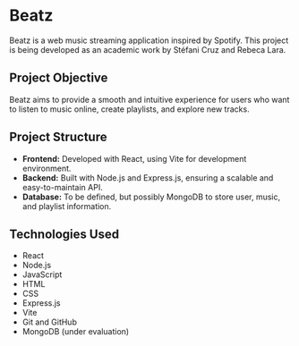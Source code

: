 # Beatz

Beatz is a web music streaming application inspired by Spotify. This project is being developed as an academic work by Stéfani Cruz and Rebeca Lara.

## Project Objective
Beatz aims to provide a smooth and intuitive experience for users who want to listen to music online, create playlists, and explore new tracks.

## Project Structure
- **Frontend:** Developed with React, using Vite for development environment.
- **Backend:** Built with Node.js and Express.js, ensuring a scalable and easy-to-maintain API.
- **Database:** To be defined, but possibly MongoDB to store user, music, and playlist information.

## Technologies Used
- React
- Node.js
- JavaScript
- HTML
- CSS
- Express.js
- Vite
- Git and GitHub
- MongoDB (under evaluation)
